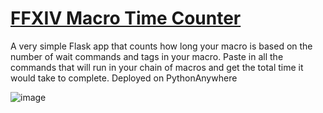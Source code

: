 # [FFXIV Macro Time Counter](http://ffxivmacro.pythonanywhere.com/)
A very simple Flask app that counts how long your macro is based on the number of wait commands and tags in your macro. Paste in all the commands that will run in your chain of macros and get the total time it would take to complete.
Deployed on PythonAnywhere


![image](https://user-images.githubusercontent.com/21994085/229266016-f5b589cd-99f4-4cdf-8398-b6385a884ab1.png)


